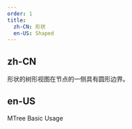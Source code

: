 ```yaml
---
order: 1
title:
  zh-CN: 形状
  en-US: Shaped
---
```


## zh-CN

形状的树形视图在节点的一侧具有圆形边界。

## en-US

MTree Basic Usage